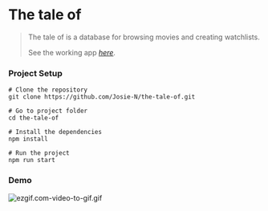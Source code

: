 # The tale of

> The tale of is a database for browsing movies and creating watchlists.
>
> See the working app [*here*](https://truetaleof.com).


### Project Setup

```
# Clone the repository
git clone https://github.com/Josie-N/the-tale-of.git

# Go to project folder
cd the-tale-of

# Install the dependencies
npm install

# Run the project
npm run start
```

### Demo

![ezgif.com-video-to-gif.gif](..%2F..%2F..%2FDownloads%2Fezgif.com-video-to-gif.gif)